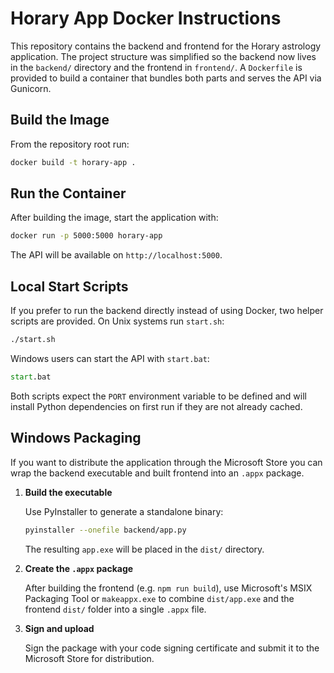 # Horary App Docker Instructions

This repository contains the backend and frontend for the Horary astrology application. The project structure was simplified so the backend now lives in the `backend/` directory and the frontend in `frontend/`. A `Dockerfile` is provided to build a container that bundles both parts and serves the API via Gunicorn.

## Build the Image

From the repository root run:

```bash
docker build -t horary-app .
```

## Run the Container

After building the image, start the application with:

```bash
docker run -p 5000:5000 horary-app
```

The API will be available on `http://localhost:5000`.

## Local Start Scripts

If you prefer to run the backend directly instead of using Docker, two helper
scripts are provided. On Unix systems run `start.sh`:

```bash
./start.sh
```

Windows users can start the API with `start.bat`:

```bat
start.bat
```

Both scripts expect the `PORT` environment variable to be defined and will
install Python dependencies on first run if they are not already cached.

## Windows Packaging

If you want to distribute the application through the Microsoft Store you can
wrap the backend executable and built frontend into an `.appx` package.

1. **Build the executable**

   Use PyInstaller to generate a standalone binary:

   ```bash
   pyinstaller --onefile backend/app.py
   ```

   The resulting `app.exe` will be placed in the `dist/` directory.

2. **Create the `.appx` package**

   After building the frontend (e.g. `npm run build`), use Microsoft's MSIX
   Packaging Tool or `makeappx.exe` to combine `dist/app.exe` and the frontend
   `dist/` folder into a single `.appx` file.

3. **Sign and upload**

   Sign the package with your code signing certificate and submit it to the
   Microsoft Store for distribution.
